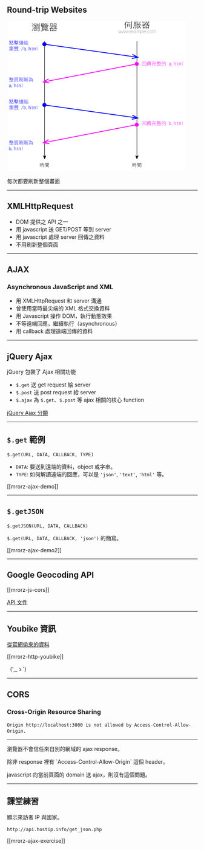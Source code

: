 Round-trip Websites
---------

![Round-trip websites](images/http/round-trip.png)

每次都要刷新整個畫面

---

XMLHttpRequest
-------------
* DOM 提供之 API 之一
* 用 javascript 送 GET/POST 等到 server
* 用 javascript 處理 server 回傳之資料
* 不用刷新整個頁面

---

AJAX
-------

### Asynchronous JavaScript and XML

<ul>
  <li class="fragment">用 XMLHttpRequest 和 server 溝通</li>
  <li class="fragment">曾使用當時最尖端的 XML 格式交換資料</li>
  <li class="fragment">用 Javascript 操作 DOM，執行動態效果</li>
  <li class="fragment">不等遠端回應，繼續執行（asynchronous）</li>
  <li class="fragment">用 callback 處理遠端回傳的資料</li>
</ul>

---

jQuery Ajax
-------------

jQuery 包裝了 Ajax 相關功能

* `$.get` 送 get request 給 server
* `$.post` 送 post request 給 server
* `$.ajax` 為 `$.get`、`$.post` 等 ajax 相關的核心 function

[jQuery Ajax 分類](http://api.jquery.com/category/ajax/)

---

`$.get` 範例
-------------

```
$.get(URL, DATA, CALLBACK, TYPE)
```

* `DATA`: 要送到遠端的資料，object 或字串。
* `TYPE`: 如何解讀遠端的回應，可以是 `'json'`, `'text'`, `'html'` 等。

[[mrorz-ajax-demo]]

---

`$.getJSON`
-------------

```
$.getJSON(URL, DATA, CALLBACK)
```

`$.get(URL, DATA, CALLBACK, 'json')` 的簡寫。

[[mrorz-ajax-demo2]]

---

Google Geocoding API
-------------

[[mrorz-js-cors]]

[API 文件](https://developers.google.com/maps/documentation/geocoding/?hl=zh-tw)

---

Youbike 資訊
------------

[從官網偷來的資料](http://www.youbike.com.tw/genxml9.php?lat=25.037525&lng=121.56378199999995&radius=5&mode=0)

[[mrorz-http-youbike]]

<p class="fragment">
（′,_ゝ`) 
</p>


---

CORS
-------------

### Cross-Origin Resource Sharing

```
Origin http://localhost:3000 is not allowed by Access-Control-Allow-Origin.
```

<hr>

<p class="fragment">
瀏覽器不會信任來自別的網域的 ajax response。
</p>

<p class="fragment">
除非 response 裡有 `Access-Control-Allow-Origin` 這個 header。
</p>

<p class="fragment">
javascript 向當前頁面的 domain 送 ajax，則沒有這個問題。
</p>

---

課堂練習
------

顯示來訪者 IP 與國家。

```
http://api.hostip.info/get_json.php
```

[[mrorz-ajax-exercise]]